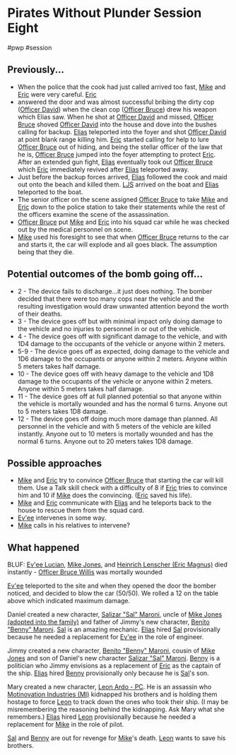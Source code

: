 # Pirates Without Plunder Session Eight

#pwp #session

## Previously...

-   When the police that the cook had just called arrived too fast, [Mike](Michael%20Jones%20-%20PC.md) and [Eric](Eric%20Magnus%20-%20PC.md) were very careful. [Eric](Eric%20Magnus%20-%20PC.md)
- answered the door and was almost successful bribing the dirty cop ([Officer David](Officer%20David%20Haselhoff%20-%20NPC.md)) when the clean cop ([Officer Bruce](Officer%20Bruce%20Willis%20-%20NPC.md)) drew his weapon which Elias saw. When he shot at [Officer David](Officer%20David%20Haselhoff%20-%20NPC.md) and missed, [Officer Bruce](Officer%20Bruce%20Willis%20-%20NPC.md) shoved [Officer David](Officer%20David%20Haselhoff%20-%20NPC.md) into the house and dove into the bushes calling for backup. [Elias](Elias%20Merten%20-%20PC.md) teleported into the foyer and shot [Officer David](Officer%20David%20Haselhoff%20-%20NPC.md) at point blank range killing him. [Eric](Eric%20Magnus%20-%20PC.md) started calling for help to lure [Officer Bruce](Officer%20Bruce%20Willis%20-%20NPC.md) out of hiding, and being the stellar officer of the law that he is, [Officer Bruce](Officer%20Bruce%20Willis%20-%20NPC.md) jumped into the foyer attempting to protect [Eric](Eric%20Magnus%20-%20PC.md). After an extended gun fight, [Elias](Elias%20Merten%20-%20PC.md) eventually took out [Officer Bruce](Officer%20Bruce%20Willis%20-%20NPC.md) which [Eric](Eric%20Magnus%20-%20PC.md) immediately revived after [Elias](Elias%20Merten%20-%20PC.md) teleported away.
-   Just before the backup forces arrived, [Elias](Elias%20Merten%20-%20PC.md) followed the cook and maid out onto the beach and killed them. [LJS](Long%20John%20Silver%20-%20NPC.md) arrived on the boat and [Elias](Elias%20Merten%20-%20PC.md) teleported to the boat.
-   The senior officer on the scene assigned [Officer Bruce](Officer%20Bruce%20Willis%20-%20NPC.md) to take [Mike](Michael%20Jones%20-%20PC.md) and [Eric](Eric%20Magnus%20-%20PC.md) down to the police station to take their statements while the rest of the officers examine the scene of the assassination.
-   [Officer Bruce](Officer%20Bruce%20Willis%20-%20NPC.md) put [Mike](Michael%20Jones%20-%20PC.md) and [Eric](Eric%20Magnus%20-%20PC.md) into his squad car while he was checked out by the medical personnel on scene.
-   [Mike](Michael%20Jones%20-%20PC.md) used his foresight to see that when [Officer Bruce](Officer%20Bruce%20Willis%20-%20NPC.md) returns to the car and starts it, the car will explode and all goes black. The assumption being that they die.

## Potential outcomes of the bomb going off...

-   2 - The device fails to discharge...it just does nothing. The bomber decided that there were too many cops near the vehicle and the resulting investigation would draw unwanted attention beyond the worth of their deaths.
-   3 - The device goes off but with minimal impact only doing damage to the vehicle and no injuries to personnel in or out of the vehicle.
-   4 - The device goes off with significant damage to the vehicle, and with 1D4 damage to the occupants of the vehicle or anyone within 2 meters.
-   5-9 - The device goes off as expected, doing damage to the vehicle and 1D6 damage to the occupants or anyone within 2 meters. Anyone within 5 meters takes half damage.
-   10 - The device goes off with heavy damage to the vehicle and 1D8 damage to the occupants of the vehicle or anyone within 2 meters. Anyone within 5 meters takes half damage.
-   11 - The device goes off at full planned potential so that anyone within the vehicle is mortally wounded and has the normal 6 turns. Anyone out to 5 meters takes 1D8 damage.
-   12 - The device goes off doing much more damage than planned. All personnel in the vehicle and with 5 meters of the vehicle are killed instantly. Anyone out to 10 meters is mortally wounded and has the normal 6 turns. Anyone out to 20 meters takes 1D8 damage.

## Possible approaches

-   [Mike](Michael%20Jones%20-%20PC.md) and [Eric](Eric%20Magnus%20-%20PC.md) try to convince [Officer Bruce](Officer%20Bruce%20Willis%20-%20NPC.md) that starting the car will kill them. Use a Talk skill check with a difficulty of 8 if [Eric](Eric%20Magnus%20-%20PC.md) tries to convince him and 10 if [Mike](Michael%20Jones%20-%20PC.md) does the convincing. ([Eric](Eric%20Magnus%20-%20PC.md) saved his life).
-   [Mike](Michael%20Jones%20-%20PC.md) and [Eric](Eric%20Magnus%20-%20PC.md) communicate with [Elias](Elias%20Merten%20-%20PC.md) and he teleports back to the house to rescue them from the squad card.
-   [Ev'ee](Ev_ee%20Lucian%20-%20PC.md) intervenes in some way.
-   [Mike](Michael%20Jones%20-%20PC.md) calls in his relatives to intervene?

## What happened

BLUF: [Ev\'ee Lucian](Ev_ee%20Lucian%20-%20PC.md), [Mike Jones](Michael%20Jones%20-%20PC.md), and [Heinrich Lenscher (Eric Magnus)](Heinrich%20Lenscher%20-%20PC.md) died instantly - [Officer Bruce Willis](Officer%20Bruce%20Willis%20-%20NPC.md) was mortally wounded

[Ev\'ee](Ev_ee%20Lucian%20-%20PC.md) teleported to the site and when they opened the door the bomber noticed, and decided to blow the car (50/50). We rolled a 12 on the table above which indicated maximum damage.

Daniel created a new character, [Salizar "Sal" Maroni](Salizar%20Sal%20Maroni%20-%20PC.md), uncle of [Mike Jones (adopted into the family)](Michael%20Jones%20-%20PC.md) and father of Jimmy\'s new character, [Benito \"Benny\" Maroni](Benito%20Benny%20Maroni%20-%20PC.md). [Sal](Salizar%20Sal%20Maroni%20-%20PC.md) is an amazing mechanic. [Elias](Elias%20Merten%20-%20PC.md) hired [Sal](Salizar%20Sal%20Maroni%20-%20PC.md) provisionally because he needed a replacement for [Ev\'ee](Ev_ee%20Lucian%20-%20PC.md) in the role of engineer.

Jimmy created a new character, [Benito "Benny" Maroni](Benito%20Benny%20Maroni%20-%20PC.md), cousin of [Mike Jones](Michael%20Jones%20-%20PC.md) and son of Daniel\'s new character [Salizar "Sal" Maroni](Salizar%20Sal%20Maroni%20-%20PC.md). [Benny](Benito%20Benny%20Maroni%20-%20PC.md) is a politician who Jimmy envisions as a replacement of [Eric](Eric%20Magnus%20-%20PC.md) as the captain of the ship. [Elias](Elias%20Merten%20-%20PC.md) hired [Benny](Benito%20Benny%20Maroni%20-%20PC.md) provisionally only because he is [Sal](Salizar%20Sal%20Maroni%20-%20PC.md)\'s son.

Mary created a new character, [Leon Ardo - PC](Leon%20Ardo%20-%20PC.md). He is an assassin who [Motinovation Industries (MI)](Motinovation%20Industries%20(MI).md) kidnapped his brothers and is holding them hostage to force [Leon](Leon%20Ardo%20-%20PC.md) to track down the ones who took their ship. (I may be misremembering the reasoning behind the kidnapping. Ask Mary what she remembers.) [Elias](Elias%20Merten%20-%20PC.md) hired [Leon](Leon%20Ardo%20-%20PC.md) provisionally because he needed a replacement for [Mike](Michael%20Jones%20-%20PC.md) in the role of pilot.

[Sal](Salizar%20Sal%20Maroni%20-%20PC.md) and [Benny](Benito%20Benny%20Maroni%20-%20PC.md) are out for revenge for [Mike](Michael%20Jones%20-%20PC.md)\'s death. [Leon](Leon%20Ardo%20-%20PC.md) wants to save his brothers.
